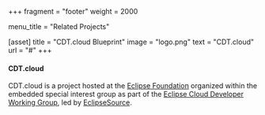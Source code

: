 +++
fragment = "footer"
weight = 2000

menu_title = "Related Projects"

[asset]
  title = "CDT.cloud Blueprint"
  image = "logo.png"
  text = "CDT.cloud"
  url = "#"
+++

#### CDT.cloud

CDT.cloud is a project hosted at the [Eclipse Foundation](https://www.eclipse.org/) organized within the embedded special interest group as part of the [Eclipse Cloud Developer Working Group](https://ecdtools.eclipse.org/), led by [EclipseSource](https://eclipsesource.com).

